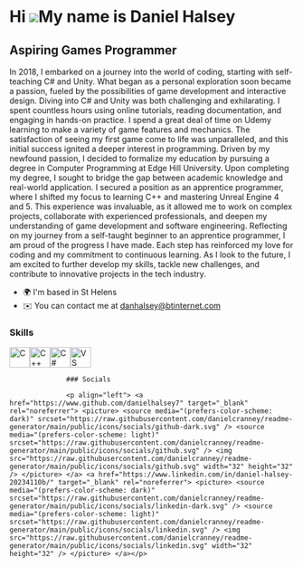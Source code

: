 Hi ![](https://user-images.githubusercontent.com/18350557/176309783-0785949b-9127-417c-8b55-ab5a4333674e.gif)My name is Daniel Halsey
=====================================================================================================================================

Aspiring Games Programmer
-------------------------

In 2018, I embarked on a journey into the world of coding, starting with self-teaching C# and Unity. What began as a personal exploration soon became a passion, fueled by the possibilities of game development and interactive design. Diving into C# and Unity was both challenging and exhilarating. I spent countless hours using online tutorials, reading documentation, and engaging in hands-on practice. I spend a great deal of time on Udemy learning to make a variety of game features and mechanics. The satisfaction of seeing my first game come to life was unparalleled, and this initial success ignited a deeper interest in programming. Driven by my newfound passion, I decided to formalize my education by pursuing a degree in Computer Programming at Edge Hill University. Upon completing my degree, I sought to bridge the gap between academic knowledge and real-world application. I secured a position as an apprentice programmer, where I shifted my focus to learning C++ and mastering Unreal Engine 4 and 5. This experience was invaluable, as it allowed me to work on complex projects, collaborate with experienced professionals, and deepen my understanding of game development and software engineering. Reflecting on my journey from a self-taught beginner to an apprentice programmer, I am proud of the progress I have made. Each step has reinforced my love for coding and my commitment to continuous learning. As I look to the future, I am excited to further develop my skills, tackle new challenges, and contribute to innovative projects in the tech industry.

*   🌍  I'm based in St Helens
*   ✉️  You can contact me at [danhalsey@btinternet.com](mailto:danhalsey@btinternet.com)

### Skills 
<p align="left">
<a href="https://docs.microsoft.com/en-us/cpp/?view=msvc-170" target="_blank" rel="noreferrer"><img src="https://raw.githubusercontent.com/danielcranney/readme-generator/main/public/icons/skills/c-colored.svg" width="36" height="36" alt="C" /></a><a href="https://docs.microsoft.com/en-us/cpp/?view=msvc-170" target="_blank" rel="noreferrer"><img src="https://raw.githubusercontent.com/danielcranney/readme-generator/main/public/icons/skills/cplusplus-colored.svg" width="36" height="36" alt="C++" /></a><a href="https://docs.microsoft.com/en-us/dotnet/csharp/" target="_blank" rel="noreferrer"><img src="https://raw.githubusercontent.com/danielcranney/readme-generator/main/public/icons/skills/csharp-colored.svg" width="36" height="36" alt="C#" /></a><a href="https://code.visualstudio.com/" target="_blank" rel="noreferrer"><img src="https://raw.githubusercontent.com/danielcranney/readme-generator/main/public/icons/skills/visualstudiocode.svg" width="36" height="36" alt="VS Code" /></a></p>
                    

                  ### Socials
                  
                  <p align="left"> <a href="https://www.github.com/danielhalsey7" target="_blank" rel="noreferrer"> <picture> <source media="(prefers-color-scheme: dark)" srcset="https://raw.githubusercontent.com/danielcranney/readme-generator/main/public/icons/socials/github-dark.svg" /> <source media="(prefers-color-scheme: light)" srcset="https://raw.githubusercontent.com/danielcranney/readme-generator/main/public/icons/socials/github.svg" /> <img src="https://raw.githubusercontent.com/danielcranney/readme-generator/main/public/icons/socials/github.svg" width="32" height="32" /> </picture> </a> <a href="https://www.linkedin.com/in/daniel-halsey-20234110b/" target="_blank" rel="noreferrer"> <picture> <source media="(prefers-color-scheme: dark)" srcset="https://raw.githubusercontent.com/danielcranney/readme-generator/main/public/icons/socials/linkedin-dark.svg" /> <source media="(prefers-color-scheme: light)" srcset="https://raw.githubusercontent.com/danielcranney/readme-generator/main/public/icons/socials/linkedin.svg" /> <img src="https://raw.githubusercontent.com/danielcranney/readme-generator/main/public/icons/socials/linkedin.svg" width="32" height="32" /> </picture> </a></p>
